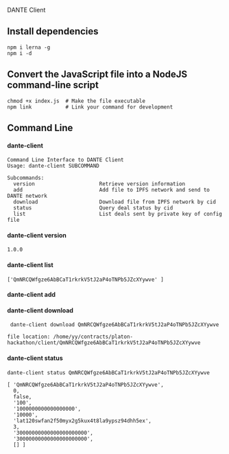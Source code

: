 DANTE Client

## Install dependencies
```
npm i lerna -g
npm i -d
```

## Convert the JavaScript file into a NodeJS command-line script
```
chmod +x index.js  # Make the file executable
npm link           # Link your command for development
```

## Command Line

#### dante-client
```
Command Line Interface to DANTE Client
Usage: dante-client SUBCOMMAND

Subcommands:
  version                     Retrieve version information
  add                         Add file to IPFS network and send to DANTE network
  download                    Download file from IPFS network by cid
  status                      Query deal status by cid
  list                        List deals sent by private key of config file
```

#### dante-client version
```
1.0.0
```

#### dante-client list
```
['QmNRCQWfgze6AbBCaT1rkrkV5tJ2aP4oTNPb5JZcXYywve' ]
```

#### dante-client add

#### dante-client download
```
 dante-client download QmNRCQWfgze6AbBCaT1rkrkV5tJ2aP4oTNPb5JZcXYywve
```
```
file location: /home/yy/contracts/platon-hackathon/client/QmNRCQWfgze6AbBCaT1rkrkV5tJ2aP4oTNPb5JZcXYywve
```

#### dante-client status
```
dante-client status QmNRCQWfgze6AbBCaT1rkrkV5tJ2aP4oTNPb5JZcXYywve
```
```
[ 'QmNRCQWfgze6AbBCaT1rkrkV5tJ2aP4oTNPb5JZcXYywve',
  0,
  false,
  '100',
  '1000000000000000000',
  '10000',
  'lat120swfan2f50myx2g5kux4t8la9ypsz94dhh5ex',
  3,
  '30000000000000000000000',
  '30000000000000000000000',
  [] ]
```